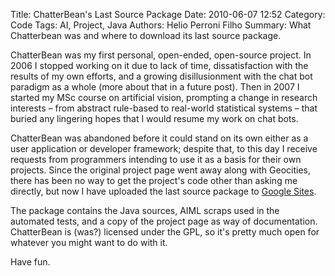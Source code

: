 Title: ChatterBean's Last Source Package
Date: 2010-06-07 12:52
Category: Code
Tags: AI, Project, Java
Authors: Helio Perroni Filho
Summary: What Chatterbean was and where to download its last source package.

ChatterBean was my first personal, open-ended, open-source project. In 2006 I stopped working on it due to lack of time, dissatisfaction with the results of my own efforts, and a growing disillusionment with the chat bot paradigm as a whole (more about that in a future post). Then in 2007 I started my MSc course on artificial vision, prompting a change in research interests – from abstract rule-based to real-world statistical systems – that buried any lingering hopes that I would resume my work on chat bots.

ChatterBean was abandoned before it could stand on its own either as a user application or developer framework; despite that, to this day I receive requests from programmers intending to use it as a basis for their own projects. Since the original project page went away along with Geocities, there has been no way to get the project's code other than asking me directly, but now I have uploaded the last source package to [Google Sites](https://sites.google.com/site/machineawakeningsvault/home/chatterbean.src.00.008.zip).

The package contains the Java sources, AIML scraps used in the automated tests, and a copy of the project page as way of documentation. ChatterBean is (was?) licensed under the GPL, so it's pretty much open for whatever you might want to do with it.

Have fun.
